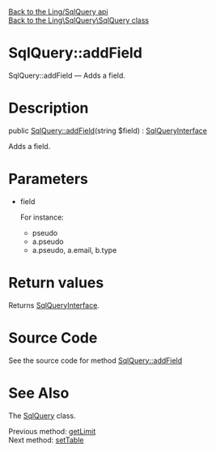 [Back to the Ling/SqlQuery api](https://github.com/lingtalfi/SqlQuery/blob/master/doc/api/Ling/SqlQuery.md)<br>
[Back to the Ling\SqlQuery\SqlQuery class](https://github.com/lingtalfi/SqlQuery/blob/master/doc/api/Ling/SqlQuery/SqlQuery.md)


SqlQuery::addField
================



SqlQuery::addField — Adds a field.




Description
================


public [SqlQuery::addField](https://github.com/lingtalfi/SqlQuery/blob/master/doc/api/Ling/SqlQuery/SqlQuery/addField.md)(string $field) : [SqlQueryInterface](https://github.com/lingtalfi/SqlQuery/blob/master/doc/api/Ling/SqlQuery/SqlQueryInterface.md)




Adds a field.




Parameters
================


- field

    For instance:

     - pseudo
     - a.pseudo
     - a.pseudo, a.email, b.type


Return values
================

Returns [SqlQueryInterface](https://github.com/lingtalfi/SqlQuery/blob/master/doc/api/Ling/SqlQuery/SqlQueryInterface.md).








Source Code
===========
See the source code for method [SqlQuery::addField](https://github.com/lingtalfi/SqlQuery/blob/master/SqlQuery.php#L242-L246)


See Also
================

The [SqlQuery](https://github.com/lingtalfi/SqlQuery/blob/master/doc/api/Ling/SqlQuery/SqlQuery.md) class.

Previous method: [getLimit](https://github.com/lingtalfi/SqlQuery/blob/master/doc/api/Ling/SqlQuery/SqlQuery/getLimit.md)<br>Next method: [setTable](https://github.com/lingtalfi/SqlQuery/blob/master/doc/api/Ling/SqlQuery/SqlQuery/setTable.md)<br>

